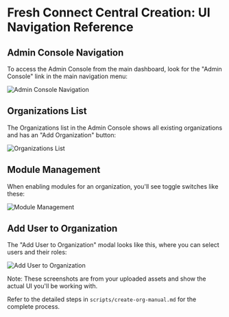 # Fresh Connect Central Creation: UI Navigation Reference

## Admin Console Navigation
To access the Admin Console from the main dashboard, look for the "Admin Console" link in the main navigation menu:

![Admin Console Navigation](../attached_assets/Screenshot%202025-04-29%20at%205.57.21%20PM.png)

## Organizations List
The Organizations list in the Admin Console shows all existing organizations and has an "Add Organization" button:

![Organizations List](../attached_assets/Screenshot%202025-04-29%20at%201.58.34%20PM.png)

## Module Management
When enabling modules for an organization, you'll see toggle switches like these:

![Module Management](../attached_assets/Screenshot%202025-04-29%20at%201.58.45%20PM.png)

## Add User to Organization
The "Add User to Organization" modal looks like this, where you can select users and their roles:

![Add User to Organization](../attached_assets/Screenshot%202025-04-29%20at%2010.43.15%20PM.png)

Note: These screenshots are from your uploaded assets and show the actual UI you'll be working with.

Refer to the detailed steps in `scripts/create-org-manual.md` for the complete process.
